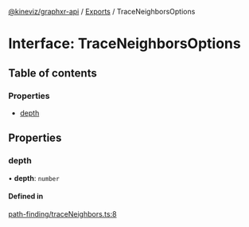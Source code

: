 [@kineviz/graphxr-api](../README.md) / [Exports](../modules.md) / TraceNeighborsOptions

# Interface: TraceNeighborsOptions

## Table of contents

### Properties

- [depth](TraceNeighborsOptions.md#depth)

## Properties

### depth

• **depth**: `number`

#### Defined in

[path-finding/traceNeighbors.ts:8](https://bitbucket.org/kineviz/graphxr-api/src/3b69512/src/path-finding/traceNeighbors.ts#lines-8)
